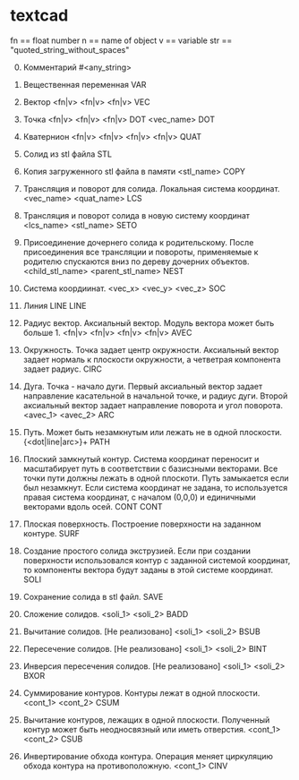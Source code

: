 # textcad
fn == float number
n == name of object
v == variable
str == "quoted_string_without_spaces"

0) Комментарий
	#<any_string>

1) Вещественная переменная
	<fn> <n> VAR

2) Вектор
	<fn|v> <fn|v> <fn|v> <n> VEC	

3) Точка
	<fn|v> <fn|v> <fn|v> <n> DOT
	<vec_name> <n> DOT

4) Кватернион
	<fn|v> <fn|v> <fn|v> <fn|v> <n> QUAT

5) Солид из stl файла
	<str> <n> STL

6) Копия загруженного stl файла в памяти
	<stl_name> <n> COPY

7) Трансляция и поворот для солида. Локальная система координат.
	<vec_name> <quat_name> <n> LCS

8) Трансляция и поворот солида в новую систему координат
	<lcs_name> <stl_name> SETO

9) Присоединение дочернего солида к родительскому. После присоединения все трансляции и повороты,
применяемые к родителю спускаются вниз по дереву дочерних объектов.
	<child_stl_name> <parent_stl_name> NEST

10) Система коордиинат.
	<dot> <vec_x> <vec_y> <vec_z> <n> SOC

11) Линия
	<dot> <dot> <n> LINE
	<dot> <vec> <n> LINE

12) Радиус вектор. Аксиальный вектор. Модуль вектора может быть больше 1. 
	<fn|v> <fn|v> <fn|v> <fn|v> <n> AVEC

13) Окружность. Точка задает центр окружности. 
Аксиальный вектор задает нормаль к плоскости окружности, а четветрая компонента задает радиус.
	<dot> <avec> <n> CIRC

14) Дуга. Точка - начало дуги. Первый аксиальный вектор задает направление касательной в начальной точке,
и радиус дуги. Второй аксиальный вектор задает направление поворота и угол поворота.
	<dot> <avec_1> <avec_2> <n> ARC

15) Путь. Может быть незамкнутым или лежать не в одной плоскости.
	{<dot|line|arc>}+ <n> PATH

16) Плоский замкнутый контур. Система координат переносит и масштабирует путь в соответствии с базисзными векторами. Все точки пути
должны лежать в одной плоскоти. Путь замыкается если был незамкнут. Если система координат не задана, то используется правая система
координат, с началом (0,0,0) и единичными векторами вдоль осей.
	<soc> <path> <n> CONT
	<path> <n> CONT

17) Плоская поверхность. Построение поверхности на заданном контуре.
	<cont> <n> SURF

18) Создание простого солида экструзией. Если при создании поверхности использовался контур с заданной системой координат,
то компоненты вектора будут заданы в этой системе координат.
	<surf> <vec> <n> SOLI

19) Сохранение солида в stl файл.
	<soli> <str> <n> SAVE

20) Сложение солидов.
	<soli_1> <soli_2> <n> BADD

21) Вычитание солидов. [Не реализовано]
	<soli_1> <soli_2> <n> BSUB	

22) Пересечение солидов. [Не реализовано]
	<soli_1> <soli_2> <n> BINT

23) Инверсия пересечения солидов. [Не реализовано]
	<soli_1> <soli_2> <n> BXOR

24) Суммирование контуров. Контуры лежат в одной плоскости.
	<cont_1> <cont_2> <n> CSUM

25) Вычитание контуров, лежащих в одной плоскости. Полученный контур может быть неодносвязный или иметь отверстия.
	<cont_1> <cont_2> <n> CSUB

26) Инвертирование обхода контура. Операция меняет циркуляцию обхода контура на противоположную.
	<cont_1> <n> CINV




